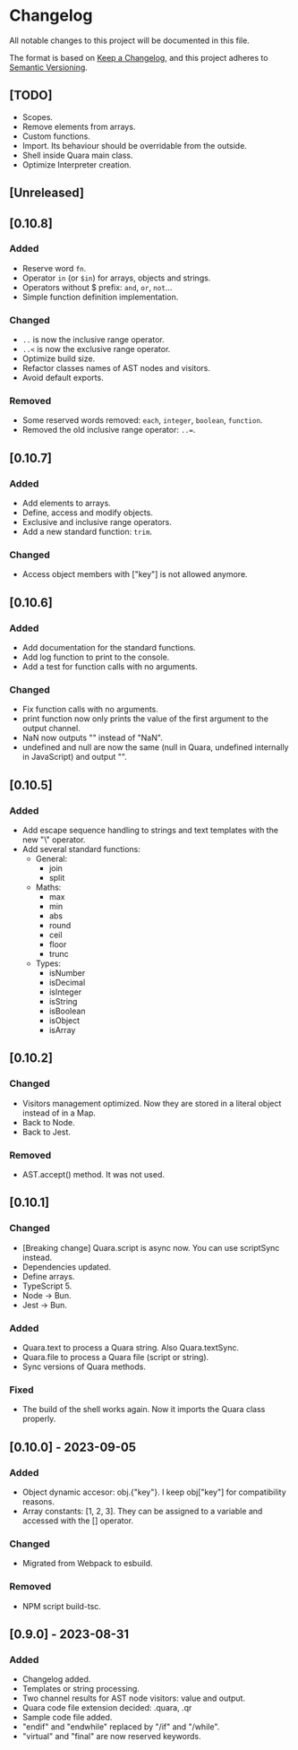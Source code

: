 # Changelog

All notable changes to this project will be documented in this file.

The format is based on [Keep a Changelog](https://keepachangelog.com/en/1.0.0/),
and this project adheres to [Semantic Versioning](https://semver.org/spec/v2.0.0.html).

## [TODO]

- Scopes.
- Remove elements from arrays.
- Custom functions.
- Import. Its behaviour should be overridable from the outside.
- Shell inside Quara main class.
- Optimize Interpreter creation.

## [Unreleased]

## [0.10.8]

### Added

- Reserve word `fn`.
- Operator `in` (or `$in`) for arrays, objects and strings.
- Operators without $ prefix: `and`, `or`, `not`...
- Simple function definition implementation.

### Changed

- `..` is now the inclusive range operator.
- `..<` is now the exclusive range operator.
- Optimize build size.
- Refactor classes names of AST nodes and visitors.
- Avoid default exports.

### Removed

- Some reserved words removed: `each`, `integer`, `boolean`, `function`.
- Removed the old inclusive range operator: `..=`.

## [0.10.7]

### Added
- Add elements to arrays.
- Define, access and modify objects.
- Exclusive and inclusive range operators.
- Add a new standard function: `trim`.

### Changed
- Access object members with ["key"] is not allowed anymore.

## [0.10.6]

### Added

- Add documentation for the standard functions.
- Add log function to print to the console.
- Add a test for function calls with no arguments.

### Changed

- Fix function calls with no arguments.
- print function now only prints the value of the first argument to the output channel.
- NaN now outputs "" instead of "NaN".
- undefined and null are now the same (null in Quara, undefined internally in JavaScript) and output "".

## [0.10.5]

### Added

- Add escape sequence handling to strings and text templates with the new "\\" operator.
- Add several standard functions:
  - General:
    - join
    - split
  - Maths:
    - max
    - min
    - abs
    - round
    - ceil
    - floor
    - trunc
  - Types:
    - isNumber
    - isDecimal
    - isInteger
    - isString
    - isBoolean
    - isObject
    - isArray

## [0.10.2]

### Changed

- Visitors management optimized. Now they are stored in a literal object instead of in a Map.
- Back to Node.
- Back to Jest.

### Removed

- AST.accept() method. It was not used.

## [0.10.1]

### Changed

- [Breaking change] Quara.script is async now. You can use scriptSync instead.
- Dependencies updated.
- Define arrays.
- TypeScript 5.
- Node -> Bun.
- Jest -> Bun.

### Added

- Quara.text to process a Quara string. Also Quara.textSync.
- Quara.file to process a Quara file (script or string).
- Sync versions of Quara methods.

### Fixed

- The build of the shell works again. Now it imports the Quara class properly.

## [0.10.0] - 2023-09-05

### Added

- Object dynamic accesor: obj.{"key"}. I keep obj["key"] for compatibility reasons.
- Array constants: [1, 2, 3]. They can be assigned to a variable and accessed with the [] operator.

### Changed

- Migrated from Webpack to esbuild.

### Removed

- NPM script build-tsc.

## [0.9.0] - 2023-08-31

### Added

- Changelog added.
- Templates or string processing.
- Two channel results for AST node visitors: value and output.
- Quara code file extension decided: .quara, .qr
- Sample code file added.
- "endif" and "endwhile" replaced by "/if" and "/while".
- "virtual" and "final" are now reserved keywords.
